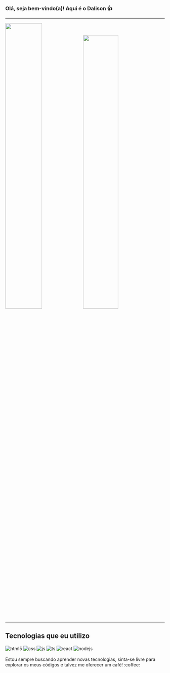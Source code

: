 ### Olá, seja bem-vindo(a)! Aqui é o Dalison 👍

---

<div>
    <img width="48%" src="https://github-readme-stats.vercel.app/api?username=DalisonCPU&show_icons=true&theme=dark&include_all_commits=true&count_private=true">
    <img width="47%" src="https://github-readme-stats.vercel.app/api/top-langs/?username=DalisonCPU&layout=compact&langs_count=7&theme=dark">
</div>

---
## Tecnologias que eu utilizo

<div style="display: inline_block">
  <img align="center" alt="html5" src="https://img.shields.io/badge/HTML5-E34F26?style=for-the-badge&logo=html5&logoColor=white" />
  <img align="center" alt="css" src="https://img.shields.io/badge/CSS3-1572B6?style=for-the-badge&logo=css3&logoColor=white" />
  <img align="center" alt="js" src="https://img.shields.io/badge/JavaScript-F7DF1E?style=for-the-badge&logo=javascript&logoColor=black" />
  <img align="center" alt="ts" src="https://img.shields.io/badge/TypeScript-007ACC?style=for-the-badge&logo=typescript&logoColor=white" />
  <img align="center" alt="react" src="https://img.shields.io/badge/React-20232A?style=for-the-badge&logo=react&logoColor=61DAFB" />
  <img align="center" alt="nodejs" src="https://img.shields.io/badge/Node.js-43853D?style=for-the-badge&logo=node.js&logoColor=white" />
</div><br/>
Estou sempre buscando aprender novas tecnologias, sinta-se livre para explorar os meus códigos e talvez me oferecer um café! :coffee:
